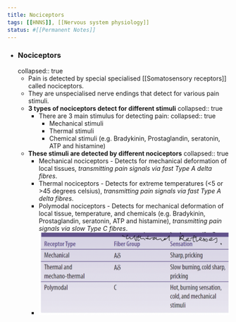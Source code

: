 ```yaml
---
title: Nociceptors
tags: [[HNNS]], [[Nervous system physiology]]
status: #[[Permanent Notes]] 
---
```


- ### Nociceptors
  collapsed:: true
	- Pain is detected by special specialised [[Somatosensory receptors]] called nociceptors.
	- They are unspecialised nerve endings that detect for various pain stimuli.
	- **3 types of nociceptors detect for different stimuli**
	  collapsed:: true
		- There are 3 main stimulus for detecting pain:
		  collapsed:: true
			- Mechanical stimuli
			- Thermal stimuli
			- Chemical stimuli (e.g. Bradykinin, Prostaglandin, seratonin, ATP and histamine)
	- **These stimuli are detected by different nociceptors**
	  collapsed:: true
		- Mechanical nociceptors - Detects for mechanical deformation of local tissues, *transmitting pain signals via fast Type A delta fibres*.
		- Thermal nociceptors - Detects for extreme temperatures (<5 or >45 degrees celsius), *transmitting pain signals via fast Type A delta fibres*.
		- Polymodal nociceptors - Detects for mechanical deformation of local tissue, temperature, and chemicals (e.g. Bradykinin, Prostaglandin, seratonin, ATP and histamine), *transmitting pain signals via slow Type C fibres*.
		- ![image.png](../assets/image_1672916353117_0.png)